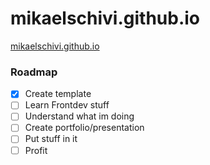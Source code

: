 # mikaelschivi.github.io

[mikaelschivi.github.io](https://mikaelschivi.github.io/)

### **Roadmap**

- [x] Create template 
- [ ] Learn Frontdev stuff
- [ ] Understand what im doing
- [ ] Create portfolio/presentation
- [ ] Put stuff in it
- [ ] Profit